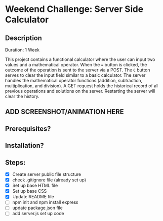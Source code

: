 # Weekend Challenge: Server Side Calculator

## Description

Duration: 1 Week

This project contains a functional calculator where the user can input two values and a mathematical operator. When the `=` button is clicked, the outcome of the operation is sent to the server via a POST. The `C` button serves to clear the input field similar to a basic calculator. The server handles the mathematical operator functions (addition, subtraction, multiplication, and division). A GET request holds the historical record of all previous operations and solutions on the server. Restarting the server will clear the history. 


## ADD SCREENSHOT/ANIMATION HERE

## Prerequisites?

## Installation? 

## Steps: 
-[x] Create server public file structure
-[x] check .gitignore file (already set up)
-[x] Set up base HTML file
-[x] Set up base CSS
-[x] Update README file 
-[ ] npm init and npm install express
-[ ] update package.json file
-[ ] add server.js set up code